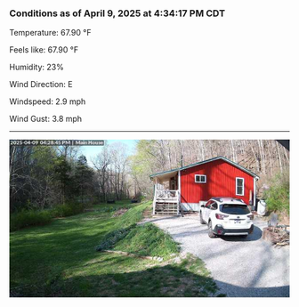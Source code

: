 ### Conditions as of April 9, 2025 at 4:34:17 PM CDT 

Temperature: 67.90 &deg;F

Feels like: 67.90 &deg;F

Humidity: 23%

Wind Direction: E

Windspeed: 2.9 mph

Wind Gust: 3.8 mph

---

<img src="./images/latest.jpeg"/>

